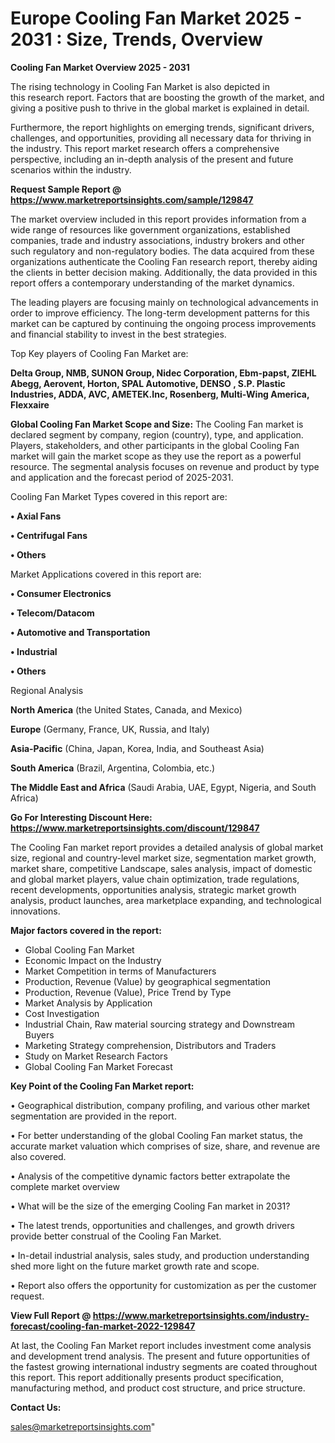 # Europe Cooling Fan Market 2025 - 2031 : Size, Trends, Overview

<Strong> Cooling Fan Market Overview 2025 - 2031</strong>

The rising technology in Cooling Fan Market is also depicted in this research report. Factors that are boosting the growth of the market, and giving a positive push to thrive in the global market is explained in detail.

Furthermore, the report highlights on emerging trends, significant drivers, challenges, and opportunities, providing all necessary data for thriving in the industry. This report market research offers a comprehensive perspective, including an in-depth analysis of the present and future scenarios within the industry.

<strong>Request Sample Report @ <a href=https://www.marketreportsinsights.com/sample/129847>https://www.marketreportsinsights.com/sample/129847</a></strong>

The market overview included in this report provides information from a wide range of resources like government organizations, established companies, trade and industry associations, industry brokers and other such regulatory and non-regulatory bodies. The data acquired from these organizations authenticate the Cooling Fan research report, thereby aiding the clients in better decision making. Additionally, the data provided in this report offers a contemporary understanding of the market dynamics.

The leading players are focusing mainly on technological advancements in order to improve efficiency. The long-term development patterns for this market can be captured by continuing the ongoing process improvements and financial stability to invest in the best strategies.

Top Key players of Cooling Fan Market are:

<strong>Delta Group, NMB, SUNON Group, Nidec Corporation, Ebm-papst, ZIEHL Abegg, Aerovent, Horton, SPAL Automotive, DENSO , S.P. Plastic Industries, ADDA, AVC, AMETEK.Inc, Rosenberg, Multi-Wing America, Flexxaire</strong>

<strong><b>Global Cooling Fan Market Scope and Size:</b></strong>
The Cooling Fan market is declared segment by company, region (country), type, and application. Players, stakeholders, and other participants in the global Cooling Fan market will gain the market scope as they use the report as a powerful resource. The segmental analysis focuses on revenue and product by type and application and the forecast period of 2025-2031.

Cooling Fan Market Types covered in this report are:

<strong>• Axial Fans

• Centrifugal Fans

• Others</strong>

Market Applications covered in this report are:

<strong>• Consumer Electronics

• Telecom/Datacom

• Automotive and Transportation

• Industrial

• Others</strong> 

Regional Analysis

<strong>North America</strong> (the United States, Canada, and Mexico)

<strong>Europe</strong> (Germany, France, UK, Russia, and Italy)

<strong>Asia-Pacific</strong> (China, Japan, Korea, India, and Southeast Asia)

<strong>South America</strong> (Brazil, Argentina, Colombia, etc.)

<strong>The Middle East and Africa</strong> (Saudi Arabia, UAE, Egypt, Nigeria, and South Africa)

<strong>Go For Interesting Discount Here: <a href=https://www.marketreportsinsights.com/discount/129847>https://www.marketreportsinsights.com/discount/129847</a></strong>

The Cooling Fan market report provides a detailed analysis of global market size, regional and country-level market size, segmentation market growth, market share, competitive Landscape, sales analysis, impact of domestic and global market players, value chain optimization, trade regulations, recent developments, opportunities analysis, strategic market growth analysis, product launches, area marketplace expanding, and technological innovations.

<strong><b>Major factors covered in the report:</b></strong>
<ul>
  <li>Global Cooling Fan Market </li>
  <li>Economic Impact on the Industry</li>
  <li>Market Competition in terms of Manufacturers</li>
  <li>Production, Revenue (Value) by geographical segmentation</li>
  <li>Production, Revenue (Value), Price Trend by Type</li>
  <li>Market Analysis by Application</li>
  <li>Cost Investigation</li>
  <li>Industrial Chain, Raw material sourcing strategy and Downstream Buyers</li>
  <li>Marketing Strategy comprehension, Distributors and Traders</li>
  <li>Study on Market Research Factors</li>
  <li>Global Cooling Fan Market Forecast</li>
</ul>

<strong><b>Key Point of the Cooling Fan Market report:</b></strong>

• Geographical distribution, company profiling, and various other market segmentation are provided in the report.

• For better understanding of the global Cooling Fan market status, the accurate market valuation which comprises of size, share, and revenue are also covered.

• Analysis of the competitive dynamic factors better extrapolate the complete market overview

• What will be the size of the emerging Cooling Fan market in 2031?

• The latest trends, opportunities and challenges, and growth drivers provide better construal of the Cooling Fan Market.

• In-detail industrial analysis, sales study, and production understanding shed more light on the future market growth rate and scope.

• Report also offers the opportunity for customization as per the customer request.

<strong><b>View Full Report @ <a href=https://www.marketreportsinsights.com/industry-forecast/cooling-fan-market-2022-129847>https://www.marketreportsinsights.com/industry-forecast/cooling-fan-market-2022-129847</a></b></strong>


At last, the Cooling Fan Market report includes investment come analysis and development trend analysis. The present and future opportunities of the fastest growing international industry segments are coated throughout this report. This report additionally presents product specification, manufacturing method, and product cost structure, and price structure.

<strong>Contact Us:</strong>

sales@marketreportsinsights.com"
